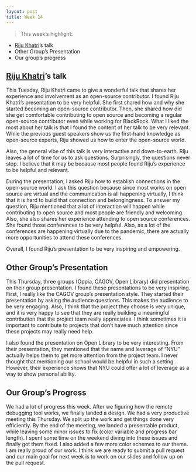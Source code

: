 ```yaml
---
layout: post
title: Week 14
---
```


> This week’s highlight:
- [Riju Khatri](https://www.linkedin.com/in/riju-khatri/?originalSubdomain=in)’s talk
- Other Group’s Presentation
- Our group’s progress
> 

## [Riju Khatri](https://www.linkedin.com/in/riju-khatri/?originalSubdomain=in)’s talk

This Tuesday, Riju Khatri came to give a wonderful talk that shares her experience and involvement as an open-source contributor. I found Riju Khatri’s presentation to be very helpful. She first shared how and why she started becoming an open-source contributor. Then, she shared how did she get comfortable contributing to open source and becoming a regular open-source contributor even while working for BlackRock. What I liked the most about her talk is that I found the content of her talk to be very relevant. While the previous guest speakers show us the first-hand knowledge as open-source experts, Riju showed us how to enter the open-source world. 

Also, the general vibe of this talk is very interactive and down-to-earth. Riju leaves a lot of time for us to ask questions. Surprisingly, the questions never stop. I believe that it may be because most people found Riju’s experience to be helpful and relevant. 

During the presentation, I asked Riju how to establish connections in the open-source world. I ask this question because since most works on open source are virtual and the communication is all happening virtually, I think that it is hard to build that connection and belongingness. To answer my question, Riju mentioned that a lot of interaction will happen while contributing to open source and most people are friendly and welcoming. Also, she also shares her experience attending to open source conferences. She found those conferences to be very helpful. Also, as a lot of the conferences are happening virtually due to the pandemic, there are actually more opportunities to attend these conferences.

Overall, I found Riju’s presentation to be very inspiring and empowering.

## Other Group’s Presentation

This Thursday, three groups (Oppia, CAGOV, Open Library) did presentation on their group presentation. I found these presentations to be very inspiring. First, I really like the CAGOV group’s presentation style. They started their presentation by asking the audience questions. This makes the audience to be very engaging. Also, I think that the project they choose is very unique, and it is very happy to see that they are really building a meaningful contribution that the project team really appreciates. I think sometimes it is important to contribute to projects that don’t have much attention since these projects may really need help. 

I also found the presentation on Open Library to be very interesting. From their presentation, they mentioned that the name and leverage of “NYU” actually helps them to get more attention from the project team. I never thought that mentioning our school would be helpful in such a setting. However, their experience shows that NYU could offer a lot of leverage as a way to show personal ability. 

## Our Group’s Progress

We had a lot of progress this week. After we figuring how the remote debugging tool works, we finally landed a design. We had a very productive meeting this Thursday. We split up the work and get things done very efficiently. By the end of the meeting, we landed a presentable product, while leaving some minor issues to fix (color variable and progress bar length). I spent some time on the weekend diving into these issues and finally got them fixed. I also added a few more color schemes to our theme. I am really proud of our work. I think we are ready to submit a pull request and our main goal for next week is to work on our slides and follow up on the pull request.
